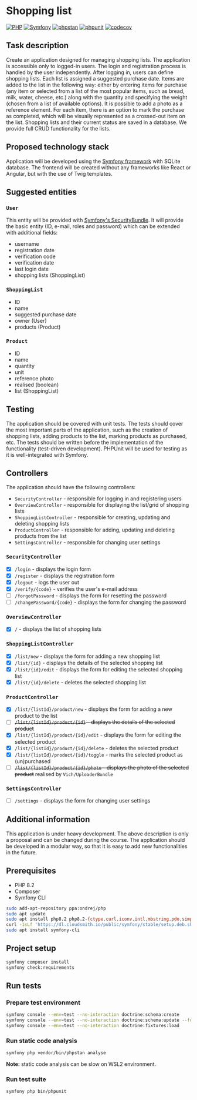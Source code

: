 # Shopping list

[![PHP](https://img.shields.io/badge/PHP-8.2-777BB4?logo=PHP)](https://www.php.net/releases/8.2/en.php)
[![Symfony](https://img.shields.io/badge/Symfony-7.1-000000?logo=Symfony)](https://symfony.com/doc/7.1/index.html)
[![phpstan](https://github.com/sokoloowski/shopping-list/actions/workflows/phpstan.yml/badge.svg)](https://github.com/sokoloowski/shopping-list/actions/workflows/phpstan.yml)
[![phpunit](https://github.com/sokoloowski/shopping-list/actions/workflows/phpunit.yml/badge.svg)](https://github.com/sokoloowski/shopping-list/actions/workflows/phpunit.yml)
[![codecov](https://codecov.io/github/sokoloowski/shopping-list/graph/badge.svg?token=AZJ05APH80)](https://codecov.io/github/sokoloowski/shopping-list)

## Task description

Create an application designed for managing shopping lists. The application is accessible only to logged-in users. The
login and registration process is handled by the user independently. After logging in, users can define shopping lists.
Each list is assigned a suggested purchase date. Items are added to the list in the following way: either by entering
items for purchase (any item or selected from a list of the most popular items, such as bread, milk, water, cheese,
etc.) along with the quantity and specifying the weight (chosen from a list of available options). It is possible to add
a photo as a reference element. For each item, there is an option to mark the purchase as completed, which will be
visually represented as a crossed-out item on the list. Shopping lists and their current status are saved in a database.
We provide full CRUD functionality for the lists.

## Proposed technology stack

Application will be developed using the [Symfony framework](https://symfony.com/doc/current/index.html) with SQLite database. The frontend will be created without any
frameworks like React or Angular, but with the use of Twig templates.

## Suggested entities

### `User`

This entity will be provided with [Symfony's SecurityBundle](https://symfony.com/doc/current/security.html). It will
provide the basic entity (ID, e-mail, roles and password) which can be extended with additional fields:

- username
- registration date
- verification code
- verification date
- last login date
- shopping lists (ShoppingList)

### `ShoppingList`

- ID
- name
- suggested purchase date
- owner (User)
- products (Product)

### `Product`

- ID
- name
- quantity
- unit
- reference photo
- realised (boolean)
- list (ShoppingList)

## Testing

The application should be covered with unit tests. The tests should cover the most important parts of the application,
such as the creation of shopping lists, adding products to the list, marking products as purchased, etc. The tests
should be written before the implementation of the functionality (test-driven development). PHPUnit will be used for
testing as it is well-integrated with Symfony.

## Controllers

The application should have the following controllers:

- `SecurityController` - responsible for logging in and registering users
- `OverviewController` - responsible for displaying the list/grid of shopping lists
- `ShoppingListController` - responsible for creating, updating and deleting shopping lists
- `ProductController` - responsible for adding, updating and deleting products from the list
- `SettingsController` - responsible for changing user settings

### `SecurityController`

- [x] `/login` - displays the login form
- [x] `/register` - displays the registration form
- [x] `/logout` - logs the user out
- [x] `/verify/{code}` - verifies the user's e-mail address
- [ ] `/forgotPassword` - displays the form for resetting the password
- [ ] `/changePassword/{code}` - displays the form for changing the password

### `OverviewController`

- [x] `/` - displays the list of shopping lists

### `ShoppingListController`

- [x] `/list/new` - displays the form for adding a new shopping list
- [x] `/list/{id}` - displays the details of the selected shopping list
- [x] `/list/{id}/edit` - displays the form for editing the selected shopping list
- [x] `/list/{id}/delete` - deletes the selected shopping list

### `ProductController`

- [x] `/list/{listId}/product/new` - displays the form for adding a new product to the list
- [ ] ~~`/list/{listId}/product/{id}` - displays the details of the selected product~~
- [x] `/list/{listId}/product/{id}/edit` - displays the form for editing the selected product
- [x] `/list/{listId}/product/{id}/delete` - deletes the selected product
- [x] `/list/{listId}/product/{id}/toggle` - marks the selected product as (un)purchased
- [ ] ~~`/list/{listId}/product/{id}/photo` - displays the photo of the selected product~~ realised by `Vich/UploaderBundle`

### `SettingsController`

- [ ] `/settings` - displays the form for changing user settings

## Additional information

This application is under heavy development. The above description is only a proposal and can be changed during the
course. The application should be developed in a modular way, so that it is easy to add new functionalities in the
future.

## Prerequisites

- PHP 8.2
- Composer
- Symfony CLI

```bash
sudo add-apt-repository ppa:ondrej/php
sudo apt update
sudo apt install php8.2 php8.2-{ctype,curl,iconv,intl,mbstring,pdo,simplexml,sqlite3,tokenizer,xdebug,xml,zip} composer
curl -1sLf 'https://dl.cloudsmith.io/public/symfony/stable/setup.deb.sh' | sudo -E bash
sudo apt install symfony-cli
```

## Project setup

```bash
symfony composer install
symfony check:requirements
```

## Run tests

### Prepare test environment

```bash
symfony console --env=test --no-interaction doctrine:schema:create
symfony console --env=test --no-interaction doctrine:schema:update --force
symfony console --env=test --no-interaction doctrine:fixtures:load
```

### Run static code analysis

```bash
symfony php vendor/bin/phpstan analyse
```

**Note:** static code analysis can be slow on WSL2 environment.

### Run test suite

```bash
symfony php bin/phpunit
```
